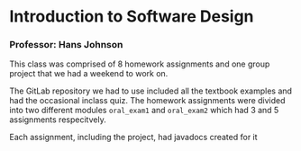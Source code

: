 # Introduction to Software Design

### Professor: Hans Johnson

This class was comprised of 8 homework assignments and one group project that we had a weekend to work on.

The GitLab repository we had to use included all the textbook examples and had the occasional inclass quiz.
The homework assignments were divided into two different modules `oral_exam1` and `oral_exam2` which had 3 and 5 assignments respecitvely.

Each assignment, including the project, had javadocs created for it
